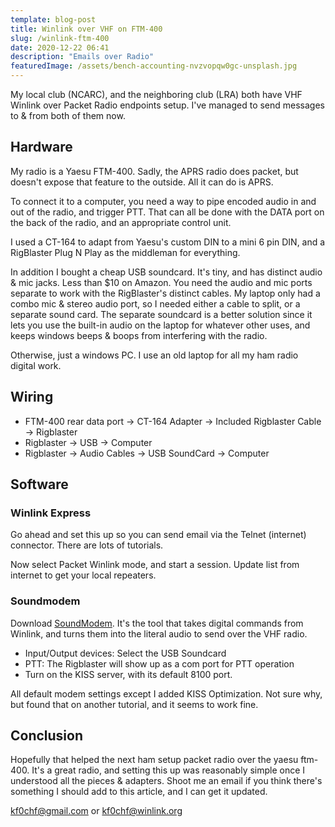 ```yaml
---
template: blog-post
title: Winlink over VHF on FTM-400
slug: /winlink-ftm-400
date: 2020-12-22 06:41
description: "Emails over Radio"
featuredImage: /assets/bench-accounting-nvzvopqw0gc-unsplash.jpg
---
```


My local club (NCARC), and the neighboring club (LRA) both have VHF Winlink
over Packet Radio endpoints setup. I've managed to send messages to & from
both of them now.

## Hardware

My radio is a Yaesu FTM-400. Sadly, the APRS radio does packet, but doesn't
expose that feature to the outside. All it can do is APRS.

To connect it to a computer, you need a way to pipe encoded audio in and out
of the radio, and trigger PTT. That can all be done with the DATA port on the
back of the radio, and an appropriate control unit.

I used a CT-164 to adapt from Yaesu's custom DIN to a mini 6 pin DIN,
and a RigBlaster Plug N Play as the middleman for everything.

In addition I bought a cheap USB soundcard. It's tiny, and has distinct audio
& mic jacks. Less than $10 on Amazon. You need the audio and mic ports
separate to work with the RigBlaster's distinct cables. My laptop only had a
combo mic & stereo audio port, so I needed either a cable to split, or a
separate sound card. The separate soundcard is a better solution since it
lets you use the built-in audio on the laptop for whatever other uses, and
keeps windows beeps & boops from interfering with the radio.

Otherwise, just a windows PC. I use an old laptop for all my ham radio
digital work.

## Wiring

* FTM-400 rear data port -> CT-164 Adapter -> Included Rigblaster Cable -> Rigblaster
* Rigblaster -> USB -> Computer
* Rigblaster -> Audio Cables -> USB SoundCard -> Computer

## Software

### Winlink Express

Go ahead and set this up so you can send email via the Telnet (internet)
connector. There are lots of tutorials.

Now select Packet Winlink mode, and start a session. Update list from
internet to get your local repeaters. 

### Soundmodem

Download [SoundModem](http://uz7.ho.ua/packetradio.htm). It's the tool that
takes digital commands from Winlink, and turns them into the literal audio to
send over the VHF radio.

* Input/Output devices: Select the USB Soundcard
* PTT: The Rigblaster will show up as a com port for PTT operation
* Turn on the KISS server, with its default 8100 port.

All default modem settings except I added KISS Optimization. Not sure why,
but found that on another tutorial, and it seems to work fine.

## Conclusion

Hopefully that helped the next ham setup packet radio over the yaesu ftm-400.
It's a great radio, and setting this up was reasonably simple once I
understood all the pieces & adapters. Shoot me an email if you think there's
something I should add to this article, and I can get it updated.

kf0chf@gmail.com or kf0chf@winlink.org